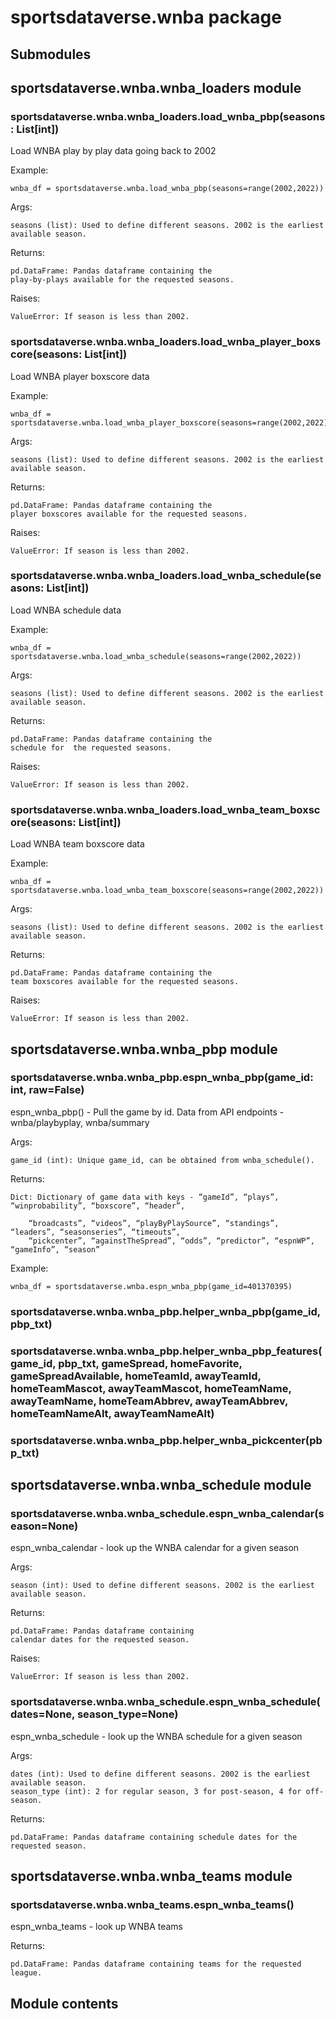# sportsdataverse.wnba package

## Submodules

## sportsdataverse.wnba.wnba_loaders module


### sportsdataverse.wnba.wnba_loaders.load_wnba_pbp(seasons: List[int])
Load WNBA play by play data going back to 2002

Example:

    wnba_df = sportsdataverse.wnba.load_wnba_pbp(seasons=range(2002,2022))

Args:

    seasons (list): Used to define different seasons. 2002 is the earliest available season.

Returns:

    pd.DataFrame: Pandas dataframe containing the
    play-by-plays available for the requested seasons.

Raises:

    ValueError: If season is less than 2002.


### sportsdataverse.wnba.wnba_loaders.load_wnba_player_boxscore(seasons: List[int])
Load WNBA player boxscore data

Example:

    wnba_df = sportsdataverse.wnba.load_wnba_player_boxscore(seasons=range(2002,2022))

Args:

    seasons (list): Used to define different seasons. 2002 is the earliest available season.

Returns:

    pd.DataFrame: Pandas dataframe containing the
    player boxscores available for the requested seasons.

Raises:

    ValueError: If season is less than 2002.


### sportsdataverse.wnba.wnba_loaders.load_wnba_schedule(seasons: List[int])
Load WNBA schedule data

Example:

    wnba_df = sportsdataverse.wnba.load_wnba_schedule(seasons=range(2002,2022))

Args:

    seasons (list): Used to define different seasons. 2002 is the earliest available season.

Returns:

    pd.DataFrame: Pandas dataframe containing the
    schedule for  the requested seasons.

Raises:

    ValueError: If season is less than 2002.


### sportsdataverse.wnba.wnba_loaders.load_wnba_team_boxscore(seasons: List[int])
Load WNBA team boxscore data

Example:

    wnba_df = sportsdataverse.wnba.load_wnba_team_boxscore(seasons=range(2002,2022))

Args:

    seasons (list): Used to define different seasons. 2002 is the earliest available season.

Returns:

    pd.DataFrame: Pandas dataframe containing the
    team boxscores available for the requested seasons.

Raises:

    ValueError: If season is less than 2002.

## sportsdataverse.wnba.wnba_pbp module


### sportsdataverse.wnba.wnba_pbp.espn_wnba_pbp(game_id: int, raw=False)
espn_wnba_pbp() - Pull the game by id. Data from API endpoints - wnba/playbyplay, wnba/summary

Args:

    game_id (int): Unique game_id, can be obtained from wnba_schedule().

Returns:

    Dict: Dictionary of game data with keys - “gameId”, “plays”, “winprobability”, “boxscore”, “header”,

        “broadcasts”, “videos”, “playByPlaySource”, “standings”, “leaders”, “seasonseries”, “timeouts”,
        “pickcenter”, “againstTheSpread”, “odds”, “predictor”, “espnWP”, “gameInfo”, “season”

Example:

    wnba_df = sportsdataverse.wnba.espn_wnba_pbp(game_id=401370395)


### sportsdataverse.wnba.wnba_pbp.helper_wnba_pbp(game_id, pbp_txt)

### sportsdataverse.wnba.wnba_pbp.helper_wnba_pbp_features(game_id, pbp_txt, gameSpread, homeFavorite, gameSpreadAvailable, homeTeamId, awayTeamId, homeTeamMascot, awayTeamMascot, homeTeamName, awayTeamName, homeTeamAbbrev, awayTeamAbbrev, homeTeamNameAlt, awayTeamNameAlt)

### sportsdataverse.wnba.wnba_pbp.helper_wnba_pickcenter(pbp_txt)
## sportsdataverse.wnba.wnba_schedule module


### sportsdataverse.wnba.wnba_schedule.espn_wnba_calendar(season=None)
espn_wnba_calendar - look up the WNBA calendar for a given season

Args:

    season (int): Used to define different seasons. 2002 is the earliest available season.

Returns:

    pd.DataFrame: Pandas dataframe containing
    calendar dates for the requested season.

Raises:

    ValueError: If season is less than 2002.


### sportsdataverse.wnba.wnba_schedule.espn_wnba_schedule(dates=None, season_type=None)
espn_wnba_schedule - look up the WNBA schedule for a given season

Args:

    dates (int): Used to define different seasons. 2002 is the earliest available season.
    season_type (int): 2 for regular season, 3 for post-season, 4 for off-season.

Returns:

    pd.DataFrame: Pandas dataframe containing schedule dates for the requested season.

## sportsdataverse.wnba.wnba_teams module


### sportsdataverse.wnba.wnba_teams.espn_wnba_teams()
espn_wnba_teams - look up WNBA teams

Returns:

    pd.DataFrame: Pandas dataframe containing teams for the requested league.

## Module contents
